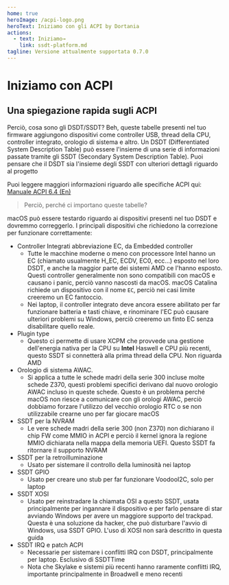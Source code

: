 ```yaml
---
home: true
heroImage: /acpi-logo.png
heroText: Iniziamo con gli ACPI by Dortania
actions:
  - text: Iniziamo→
    link: ssdt-platform.md
tagline: Versione attualmente supportata 0.7.0
---
```


# Iniziamo con ACPI

## Una spiegazione rapida sugli ACPI

Perciò, cosa sono gli DSDT/SSDT? Beh, queste tabelle presenti nel tuo firmware aggiungono dispositivi come controller USB, thread della CPU, controller integrato, orologio di sistema e altro.
Un DSDT (Differentiated System Description Table) può essere l'insieme di una serie di informazioni passate tramite gli SSDT (Secondary System Description Table).
Puoi pensare che il DSDT sia l'insieme degli SSDT con ulteriori dettagli riguardo al progetto

Puoi leggere maggiori informazioni riguardo alle specifiche ACPI qui: [Manuale ACPI 6.4 (En)](https://uefi.org/sites/default/files/resources/ACPI_Spec_6_4_Jan22.pdf)

> Perciò, perché ci importano queste tabelle?

macOS può essere testardo riguardo ai dispositivi presenti nel tuo DSDT e dovremmo correggerlo.
I principali dispositivi che richiedono la correzione per funzionare correttamente:

* Controller Integrati abbreviazione EC, da Embedded controller
  * Tutte le macchine moderne o meno con processore Intel hanno un EC (chiamato usualmente H\_EC, ECDV, EC0, ecc...) esposto nel loro DSDT, e anche la maggior parte dei sistemi AMD ce l'hanno esposto. Questi controller generalmente non sono compatibili con macOS e causano i panic, perciò vanno nascosti da macOS. macOS Catalina richiede un dispositivo con il nome `EC`, perciò nei casi limite creeremo un EC fantoccio.
  * Nei laptop, il controller integrato deve ancora essere abilitato per far funzionare batteria e tasti chiave, e rinominare l'EC può causare ulteriori problemi su Windows, perciò creeremo un finto EC senza disabilitare quello reale.
* Plugin type
  * Questo ci permette di usare XCPM che provvede una gestione dell'energia nativa per la CPU su **Intel** Haswell e CPU più recenti, questo SSDT si connetterà alla prima thread della CPU. Non riguarda AMD
* Orologio di sistema AWAC.
  * Si applica a tutte le schede madri della serie 300 incluse molte schede Z370, questi problemi specifici derivano dal nuovo orologio AWAC incluso in queste schede. Questo è un problema perché macOS non riesce a comunicare con gli orologi AWAC, perciò dobbiamo forzare l'utilizzo del vecchio orologio RTC o se non utilizzabile crearne uno per far giocare macOS
* SSDT per la NVRAM
  * Le vere schede madri della serie 300 (non Z370) non dichiarano il chip FW come MMIO in ACPI e perciò il kernel ignora la regione MMIO dichiarata nella mappa della memoria UEFI. Questo SSDT fa ritornare il supporto NVRAM
* SSDT per la retroilluminazione
  * Usato per sistemare il controllo della luminosità nei laptop
* SSDT GPIO
  * Usato per creare uno stub per far funzionare VoodooI2C, solo per laptop
* SSDT XOSI
  * Usato per reinstradare la chiamata OSI a questo SSDT, usata principalmente per ingannare il dispositivo e per farlo pensare di star avviando Windows per avere un maggiore supporto del trackpad. Questa è una soluzione da hacker, che può disturbare l'avvio di Windows, usa SSDT GPIO. L'uso di XOSI non sarà descritto in questa guida
* SSDT IRQ e patch ACPI
  * Necessarie per sistemare i conflitti IRQ con DSDT, principalmente per laptop. Esclusivo di SSDTTime
  * Nota che Skylake e sistemi più recenti hanno raramente conflitti IRQ, importante principalmente in Broadwell e meno recenti
